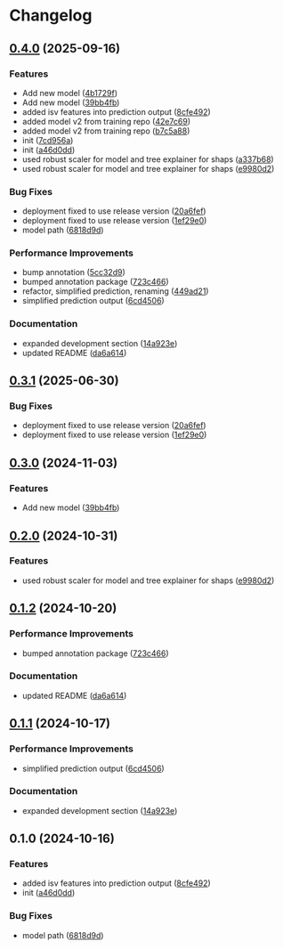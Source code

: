 # Changelog

## [0.4.0](https://github.com/geneton-ltd/genovisio_isv/compare/v0.3.1...v0.4.0) (2025-09-16)


### Features

* Add new model ([4b1729f](https://github.com/geneton-ltd/genovisio_isv/commit/4b1729f339fe1b51ff911619fe6e387ccea7083f))
* Add new model ([39bb4fb](https://github.com/geneton-ltd/genovisio_isv/commit/39bb4fb3ad610be842f1599ed3895229a7c8b029))
* added isv features into prediction output ([8cfe492](https://github.com/geneton-ltd/genovisio_isv/commit/8cfe49266cf0d80bcc6bb13fc7cb502a8ae0fbbe))
* added model v2 from training repo ([42e7c69](https://github.com/geneton-ltd/genovisio_isv/commit/42e7c69f795d9dd5ceb6431975b10fd2c609797f))
* added model v2 from training repo ([b7c5a88](https://github.com/geneton-ltd/genovisio_isv/commit/b7c5a8846098e39e91ecad68727646b56c0e15ea))
* init ([7cd956a](https://github.com/geneton-ltd/genovisio_isv/commit/7cd956a81e97980aa86e76ca2d223f8176a2b111))
* init ([a46d0dd](https://github.com/geneton-ltd/genovisio_isv/commit/a46d0dd10b6d8710f9ab28866490c84e598d1be5))
* used robust scaler for model and tree explainer for shaps ([a337b68](https://github.com/geneton-ltd/genovisio_isv/commit/a337b6855ae4abf08ceae14ce6750d550af4af1b))
* used robust scaler for model and tree explainer for shaps ([e9980d2](https://github.com/geneton-ltd/genovisio_isv/commit/e9980d291c26c5f023c4eaede04c4aa7ed3c2ac2))


### Bug Fixes

* deployment fixed to use release version ([20a6fef](https://github.com/geneton-ltd/genovisio_isv/commit/20a6feff21922e184034a3276ae0265ac1cfc98d))
* deployment fixed to use release version ([1ef29e0](https://github.com/geneton-ltd/genovisio_isv/commit/1ef29e0a9e473c614f40f2c952b331172436c2d1))
* model path ([6818d9d](https://github.com/geneton-ltd/genovisio_isv/commit/6818d9dcfcc9ebe565c2e4f74eddb27dde82529d))


### Performance Improvements

* bump annotation ([5cc32d9](https://github.com/geneton-ltd/genovisio_isv/commit/5cc32d9739f8acc9c46e90067d217395567384a2))
* bumped annotation package ([723c466](https://github.com/geneton-ltd/genovisio_isv/commit/723c466350c965192d821816a6c9881e8f59f292))
* refactor, simplified prediction, renaming ([449ad21](https://github.com/geneton-ltd/genovisio_isv/commit/449ad216bc5536a7915f0a897e1934ea015e37fd))
* simplified prediction output ([6cd4506](https://github.com/geneton-ltd/genovisio_isv/commit/6cd4506332855f8509599aab03294029acbe6186))


### Documentation

* expanded development section ([14a923e](https://github.com/geneton-ltd/genovisio_isv/commit/14a923e698bfd56d4540684782d265abeb13d742))
* updated README ([da6a614](https://github.com/geneton-ltd/genovisio_isv/commit/da6a614926aca352cc1e20ef63617043c15badce))

## [0.3.1](https://github.com/geneton-ltd/genovisio_isv/compare/v0.3.0...v0.3.1) (2025-06-30)


### Bug Fixes

* deployment fixed to use release version ([20a6fef](https://github.com/geneton-ltd/genovisio_isv/commit/20a6feff21922e184034a3276ae0265ac1cfc98d))
* deployment fixed to use release version ([1ef29e0](https://github.com/geneton-ltd/genovisio_isv/commit/1ef29e0a9e473c614f40f2c952b331172436c2d1))

## [0.3.0](https://github.com/geneton-ltd/genovisio_isv/compare/v0.2.0...v0.3.0) (2024-11-03)


### Features

* Add new model ([39bb4fb](https://github.com/geneton-ltd/genovisio_isv/commit/39bb4fb3ad610be842f1599ed3895229a7c8b029))

## [0.2.0](https://github.com/geneton-ltd/genovisio_isv/compare/v0.1.2...v0.2.0) (2024-10-31)


### Features

* used robust scaler for model and tree explainer for shaps ([e9980d2](https://github.com/geneton-ltd/genovisio_isv/commit/e9980d291c26c5f023c4eaede04c4aa7ed3c2ac2))

## [0.1.2](https://github.com/geneton-ltd/genovisio_isv/compare/v0.1.1...v0.1.2) (2024-10-20)


### Performance Improvements

* bumped annotation package ([723c466](https://github.com/geneton-ltd/genovisio_isv/commit/723c466350c965192d821816a6c9881e8f59f292))


### Documentation

* updated README ([da6a614](https://github.com/geneton-ltd/genovisio_isv/commit/da6a614926aca352cc1e20ef63617043c15badce))

## [0.1.1](https://github.com/geneton-ltd/genovisio_isv/compare/v0.1.0...v0.1.1) (2024-10-17)


### Performance Improvements

* simplified prediction output ([6cd4506](https://github.com/geneton-ltd/genovisio_isv/commit/6cd4506332855f8509599aab03294029acbe6186))


### Documentation

* expanded development section ([14a923e](https://github.com/geneton-ltd/genovisio_isv/commit/14a923e698bfd56d4540684782d265abeb13d742))

## 0.1.0 (2024-10-16)


### Features

* added isv features into prediction output ([8cfe492](https://github.com/geneton-ltd/genovisio_isv/commit/8cfe49266cf0d80bcc6bb13fc7cb502a8ae0fbbe))
* init ([a46d0dd](https://github.com/geneton-ltd/genovisio_isv/commit/a46d0dd10b6d8710f9ab28866490c84e598d1be5))


### Bug Fixes

* model path ([6818d9d](https://github.com/geneton-ltd/genovisio_isv/commit/6818d9dcfcc9ebe565c2e4f74eddb27dde82529d))
